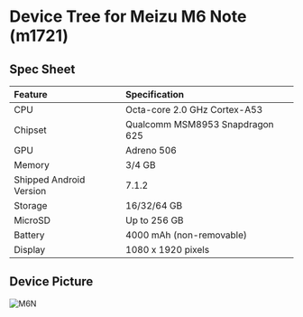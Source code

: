 # Device Tree for Meizu M6 Note (m1721)

## Spec Sheet

| Feature                 | Specification                     |
| :---------------------- | :-------------------------------- |
| CPU                     | Octa-core 2.0 GHz Cortex-A53      |
| Chipset                 | Qualcomm MSM8953 Snapdragon 625   |
| GPU                     | Adreno 506                        |
| Memory                  | 3/4 GB                            |
| Shipped Android Version | 7.1.2                             |
| Storage                 | 16/32/64 GB                       |
| MicroSD                 | Up to 256 GB                      |
| Battery                 | 4000 mAh (non-removable)          |
| Display                 | 1080 x 1920 pixels                |

## Device Picture

![M6N](https://cs5-2.4pda.to/12114811.jpg "M6N")
